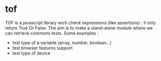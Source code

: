 # tof
TOF is a javascript library wich check expressions (like assertions) : it only return True Or False.
The aim is to make a stand-alone module where we can retrieve commons tests. Some examples :
- test type of a variable (array, number, boolean...)
- test browser features support
- test type of device
